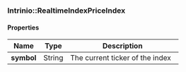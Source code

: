 

[//]: # (CLASS:Intrinio::RealtimeIndexPriceIndex)

[//]: # (KIND:object)

### Intrinio::RealtimeIndexPriceIndex

#### Properties

[//]: # (START_DEFINITION)

Name | Type | Description
------------ | ------------- | -------------
**symbol** | String | The current ticker of the index &nbsp;

[//]: # (END_DEFINITION)




